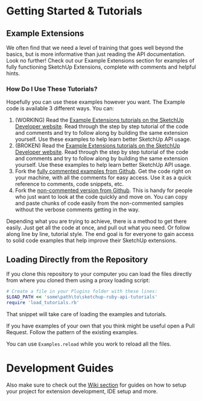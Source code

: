 # Getting Started & Tutorials

## Example Extensions

We often find that we need a level of training that goes well beyond the basics,
but is more informative than just reading the API documentation. Look no
further! Check out our Example Extensions section for examples of fully
functioning SketchUp Extensions, complete with comments and helpful hints.

### How Do I Use These Tutorials?

Hopefully you can use these examples however you want. The Example code is
available 3 different ways. You can:

1. (WORKING) Read the [Example Extensions tutorials on the SketchUp Developer website](https://stg-aws-dev.sketchup.com/developers/example-extensions).
   Read through the step by step tutorial of the code and comments and try to
   follow along by building the same extension yourself. Use these examples to
   help learn better SketchUp API usage.
1. (BROKEN) Read the [Example Extensions tutorials on the SketchUp Developer website](https://developer.sketchup.com/developers/example-extensions).
Read through the step by step tutorial of the code and comments and try to
follow along by building the same extension yourself. Use these examples to
help learn better SketchUp API usage.
2. Fork the [fully commented examples from Github](https://github.com/SketchUp/sketchup-ruby-api-tutorials/tree/main/tutorials).
   Get the code right on your machine, with all the comments for easy access.
   Use it as a quick reference to comments, code snippets, etc.
3. Fork the [non-commented version from Github](https://github.com/SketchUp/sketchup-ruby-api-tutorials/tree/main/examples).
   This is handy for people who just want to look at the code quickly and move
   on. You can copy and paste chunks of code easily from the non-commented
   samples without the verbose comments getting in the way.

Depending what you are trying to achieve, there is a method to get there easily.
Just get all the code at once, and pull out what you need. Or follow along line
by line, tutorial style. The end goal is for everyone to gain access to solid
code examples that help improve their SketchUp extensions.

## Loading Directly from the Repository

If you clone this repository to your computer you can load the files directly
from where you cloned them using a proxy loading script:

```ruby
# Create a file in your Plugins folder with these lines:
$LOAD_PATH << 'some\path\to\sketchup-ruby-api-tutorials'
require 'load_tutorials.rb'
```

That snippet will take care of loading the examples and tutorials.

If you have examples of your own that you think might be useful open a Pull
Request. Follow the pattern of the existing examples.

You can use `Examples.reload` while you work to reload all the files.

# Development Guides

Also make sure to check out the [Wiki section](https://github.com/SketchUp/sketchup-ruby-api-tutorials/wiki)
for guides on how to setup your project for extension development, IDE setup
and more.